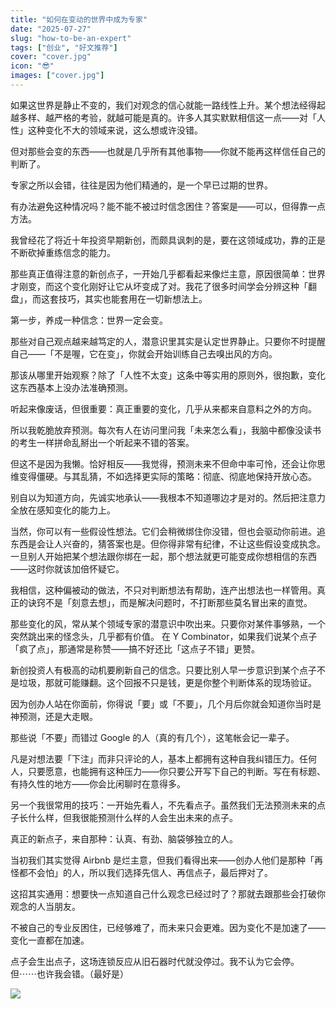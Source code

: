 ```yaml
---
title: "如何在变动的世界中成为专家"
date: "2025-07-27"
slug: "how-to-be-an-expert"
tags: ["创业", "好文推荐"]
cover: "cover.jpg"
icon: "😎"
images: ["cover.jpg"]
---
```

如果这世界是静止不变的，我们对观念的信心就能一路线性上升。某个想法经得起越多样、越严格的考验，就越可能是真的。许多人其实默默相信这一点——对「人性」这种变化不大的领域来说，这么想或许没错。



但对那些会变的东西——也就是几乎所有其他事物——你就不能再这样信任自己的判断了。



专家之所以会错，往往是因为他们精通的，是一个早已过期的世界。



有办法避免这种情况吗？能不能不被过时信念困住？答案是——可以，但得靠一点方法。



我曾经花了将近十年投资早期新创，而颇具讽刺的是，要在这领域成功，靠的正是不断砍掉重练信念的能力。



那些真正值得注意的新创点子，一开始几乎都看起来像烂主意，原因很简单：世界才刚变，而这个变化刚好让它从坏变成了对。我花了很多时间学会分辨这种「翻盘」，而这套技巧，其实也能套用在一切新想法上。



第一步，养成一种信念：世界一定会变。



那些对自己观点越来越笃定的人，潜意识里其实是认定世界静止。只要你不时提醒自己——「不是喔，它在变」，你就会开始训练自己去嗅出风的方向。



那该从哪里开始观察？除了「人性不太变」这条中等实用的原则外，很抱歉，变化这东西基本上没办法准确预测。



听起来像废话，但很重要：真正重要的变化，几乎从来都来自意料之外的方向。



所以我乾脆放弃预测。每次有人在访问里问我「未来怎么看」，我脑中都像没读书的考生一样拼命乱掰出一个听起来不错的答案。



但这不是因为我懒。恰好相反——我觉得，预测未来不但命中率可怜，还会让你思维变得僵硬。与其乱猜，不如选择更实际的策略：彻底、彻底地保持开放心态。



别自以为知道方向，先诚实地承认——我根本不知道哪边才是对的。然后把注意力全放在感知变化的能力上。



当然，你可以有一些假设性想法。它们会稍微绑住你没错，但也会驱动你前进。追东西是会让人兴奋的，猜答案也是。但你得非常有纪律，不让这些假设变成执念。
一旦别人开始把某个想法跟你绑在一起，那个想法就更可能变成你想相信的东西——这时你就该加倍怀疑它。



我相信，这种偏被动的做法，不只对判断想法有帮助，连产出想法也一样管用。真正的诀窍不是「刻意去想」，而是解决问题时，不打断那些莫名冒出来的直觉。



那些变化的风，常从某个领域专家的潜意识中吹出来。只要你对某件事够熟，一个突然跳出来的怪念头，几乎都有价值。
在 Y Combinator，如果我们说某个点子「疯了点」，那通常是称赞——搞不好还比「这点子不错」更赞。



新创投资人有极高的动机要刷新自己的信念。只要比别人早一步意识到某个点子不是垃圾，那就可能赚翻。这个回报不只是钱，更是你整个判断体系的现场验证。



因为创办人站在你面前，你得说「要」或「不要」，几个月后你就会知道你当时是神预测，还是大走眼。



那些说「不要」而错过 Google 的人（真的有几个），这笔帐会记一辈子。



凡是对想法要「下注」而非只评论的人，基本上都拥有这种自我纠错压力。任何人，只要愿意，也能拥有这种压力——你只要公开写下自己的判断。写在有标题、有持久性的地方——你会比闲聊时在意得多。



另一个我很常用的技巧：一开始先看人，不先看点子。虽然我们无法预测未来的点子长什么样，但我很能预测什么样的人会生出未来的点子。



真正的新点子，来自那种：认真、有劲、脑袋够独立的人。



当初我们其实觉得 Airbnb 是烂主意，但我们看得出来——创办人他们是那种「再怪都不会怕」的人，所以我们选择先信人、再信点子，最后押对了。



这招其实通用：想要快一点知道自己什么观念已经过时了？那就去跟那些会打破你观念的人当朋友。



不被自己的专业反困住，已经够难了，而未来只会更难。因为变化不是加速了——变化一直都在加速。



点子会生出点子，这场连锁反应从旧石器时代就没停过。我不认为它会停。
但⋯⋯也许我会错。（最好是）




![](https://prod-files-secure.s3.us-west-2.amazonaws.com/112d0858-5090-4d34-a606-b75eb8d65fd2/46476355-9cf3-4e99-9b7a-3531bc426380/1000202064.png?X-Amz-Algorithm=AWS4-HMAC-SHA256&X-Amz-Content-Sha256=UNSIGNED-PAYLOAD&X-Amz-Credential=ASIAZI2LB4667CKQYRC2%2F20251022%2Fus-west-2%2Fs3%2Faws4_request&X-Amz-Date=20251022T153415Z&X-Amz-Expires=3600&X-Amz-Security-Token=IQoJb3JpZ2luX2VjEHYaCXVzLXdlc3QtMiJHMEUCIQCkpyK9eudCIehB9UQUHylueV2CzRXelwSfYl7CnG1PxgIgC%2BjHZVVO%2F86t6N4nDHA9SVbh3UP8xo99JXmQ3kBZhhYq%2FwMILxAAGgw2Mzc0MjMxODM4MDUiDLew6I7U4%2B3QD3oE2SrcA8%2BD319xJyIbrcG3z1vLTsT13CpEqidaHRSxUeJdv0pC9QDqSyemY%2Fepl7xA%2BvPNMZ%2BGanpjSHssnm1%2F2B1L98l5fCBI41K1zVwc35IekjaZPuf1T4ru9KBplca%2FfihEx63AH6cDN2gLipD8OKnVpQCn7CMJZEauYiRMgKBchKuQPJScTskCvr8xaJVq9Bqni1wolFU%2BzVH4223B301pDDgIWFFIHjFLO5fWGB32gCO%2B3iSfmEVpmPwiyKVLbdOouzwpZJvVMKUSI3ddbuT%2FPyGD%2BRWGxgaeWNZah0ukKTK5LoiIJLdLz6Jo5MPOAutM3cRQcHaB4AGs7RxWhUN5Ssuc%2FUr%2BAZTUpm7CkoAMkvFjGNMUZOlALVCQ2LEw%2BQZZ7eka7GFV3IbXMSMrRepqEabyaZ%2B3Em4211L%2FZtRhFMwBWTj5TEWlj2JIdda3JtqzD3B2wgea6paouGF%2BThJ0NBqFLXbUbisxM%2FeUTRhFVefD7c8qvO5%2FuSJPwwxld9Mvxou674n%2FfehWiW%2FaWcxx76CjBgRICuaSpXt6mSTtlZtA9wqloe3YxQf%2Frae06pGhLqfqK%2F1Jzqedm9kTOhT2pPD2x6ijM31DOSUmUysCMKwmo3THqOA3FPl3E%2BoxML7L48cGOqUB5SMUKNIfvegAUOMPBL7oXv3VupkEKvgwgzXRtV7PyvwlvG5PcPdK5dLODytM1vYFGRkakTgDv50KRD3gwdmsx9mLpr824YbCq61PYYYa4kNBXa3bl3N9iUZRVtUrvldElpqv5PDjt95GE2sh25Jg0r%2FxdbwCE9dSNTqG0kMVH2aHu2lRnSQYdDnYcmF%2BaRfhYXv0jINXWZlqa3MT6QGi3R7i6MJK&X-Amz-Signature=47da667b92ad5ce8b723deb2423c7d95d97f3202e7312850e4e2ff4ae012400c&X-Amz-SignedHeaders=host&x-amz-checksum-mode=ENABLED&x-id=GetObject)


